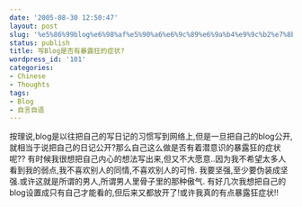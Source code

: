 ```yaml
---
date: '2005-08-30 12:50:47'
layout: post
slug: '%e5%86%99blog%e6%98%af%e5%90%a6%e6%9c%89%e6%9a%b4%e9%9c%b2%e7%8b%82%e7%9a%84%e7%97%87%e7%8a%b6'
status: publish
title: 写Blog是否有暴露狂的症状?
wordpress_id: '101'
categories:
- Chinese
- Thoughts
tags:
- Blog
- 自言自语
---
```





按理说,blog是以往把自己的写日记的习惯写到网络上,但是一旦把自己的blog公开,就相当于说把自己的日记公开?那么自己这么做是否有着潜意识的暴露狂的症状呢?? 有时候我很想把自己内心的想法写出来,但又不大愿意..因为我不希望太多人看到我的弱点,我不喜欢别人的同情,不喜欢别人的可怜. 我要坚强,至少要伪装成坚强.或许这就是所谓的男人,所谓男人里骨子里的那种傲气.
有好几次我想把自己的blog设置成只有自己才能看的,但后来又都放开了!或许我真的有点暴露狂症状!!



